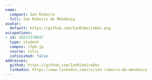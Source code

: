 ```yaml
---
name:
  compact: Ian Ribeiro
  full: Ian Ribeiro de Mendonça
avatar:
  default: https://github.com/IanRibeiroDev.png
occupations:
- id: 20221370037
  type: student
  campus: ifpb-jp
  course: cstsi
  isFinished: false
addresses:
  github: https://github.com/IanRibeiroDev
  linkedin: https://www.linkedin.com/in/ian-ribeiro-de-mendonca
---
```


